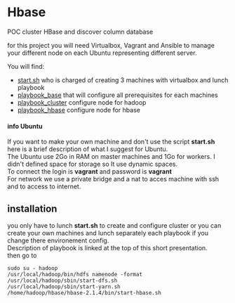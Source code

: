 # Hbase
POC cluster HBase and discover column database

for this project you will need Virtualbox, Vagrant and Ansible to manage your different node on each Ubuntu representing different server.

You will find:
- [start.sh](https://github.com/JujuDesFruits/Hbase/blob/master/start.sh) who is charged of creating 3 machines with virtualbox and lunch playbook
- [playbook_base](https://github.com/JujuDesFruits/Hbase/blob/master/roles/base/base.md) that will configure all prerequisites for each machines
- [playbook_cluster](https://github.com/JujuDesFruits/Hbase/blob/master/roles/base/master.md) configure node for hadoop
- [playbook_hbase](https://github.com/JujuDesFruits/Hbase/blob/master/roles/base/slave.md) configure node for hbase

#### info Ubuntu
If you want to make your own machine and don't use the script **start.sh** here is a brief description of what I suggest for Ubuntu.  
The Ubuntu use 2Go in RAM on master machines  and 1Go for workers. I didn't defined space for storage so It use dynamic spaces.  
To connect the login is **vagrant** and password is **vagrant**  
For network we use a private bridge and a nat to acces machine with ssh and to access to internet.  

## installation
you only have to lunch **start.sh** to create and configure cluster or you can create your own machines and lunch separately each playbook if you change there environement config.  
Description of playbook is linked at the top of this short presentation.   
then go to
```
sudo su - hadoop
/usr/local/hadoop/bin/hdfs namenode -format
/usr/local/hadoop/sbin/start-dfs.sh
/usr/local/hadoop/sbin/start-yarn.sh
/home/hadoop/hbase/hbase-2.1.4/bin/start-hbase.sh
```
